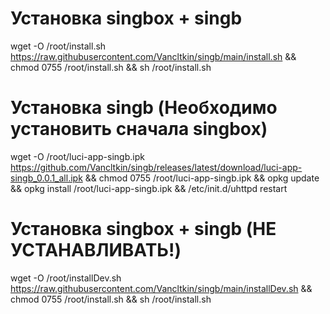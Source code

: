 
# Установка singbox + singb
wget -O /root/install.sh https://raw.githubusercontent.com/Vancltkin/singb/main/install.sh && chmod 0755 /root/install.sh && sh /root/install.sh




# Установка singb (Необходимо установить сначала singbox)
wget -O  /root/luci-app-singb.ipk https://github.com/Vancltkin/singb/releases/latest/download/luci-app-singb_0.0.1_all.ipk && chmod 0755 /root/luci-app-singb.ipk && opkg update && opkg install /root/luci-app-singb.ipk && /etc/init.d/uhttpd restart


# Установка singbox + singb (НЕ УСТАНАВЛИВАТЬ!)
wget -O /root/installDev.sh https://raw.githubusercontent.com/Vancltkin/singb/main/installDev.sh && chmod 0755 /root/install.sh && sh /root/install.sh
